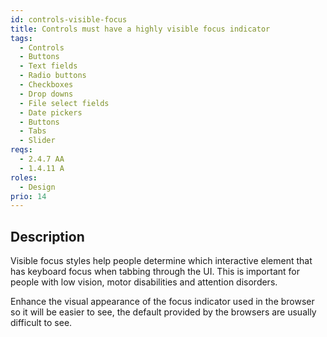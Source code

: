 ```yaml
---
id: controls-visible-focus
title: Controls must have a highly visible focus indicator
tags:
  - Controls
  - Buttons
  - Text fields
  - Radio buttons
  - Checkboxes
  - Drop downs
  - File select fields
  - Date pickers
  - Buttons
  - Tabs
  - Slider
reqs:
  - 2.4.7 AA
  - 1.4.11 A
roles:
  - Design
prio: 14
---
```


## Description

Visible focus styles help people determine which interactive element that has keyboard focus when tabbing through the UI. This is important for people with low vision, motor disabilities and attention disorders.

Enhance the visual appearance of the focus indicator used in the browser so it will be easier to see, the default provided by the browsers are usually difficult to see.
